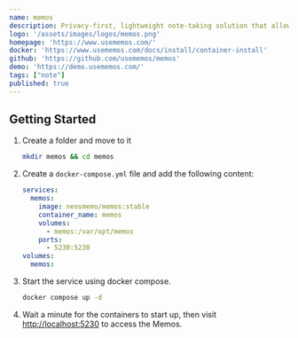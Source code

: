 ```yaml
---
name: memos
description: Privacy-first, lightweight note-taking solution that allows you to effortlessly capture and share your ideas.
logo: '/assets/images/logos/memos.png'
homepage: 'https://www.usememos.com/'
docker: 'https://www.usememos.com/docs/install/container-install'
github: 'https://github.com/usememos/memos'
demo: 'https://demo.usememos.com/'
tags: ["note"]
published: true
---
```


## Getting Started

1. Create a folder and move to it
    ```bash
    mkdir memos && cd memos
    ```
2. Create a `docker-compose.yml` file and add the following content:
    ```yaml [docker-compose.yml]
    services:
      memos:
        image: neosmemo/memos:stable
        container_name: memos
        volumes:
          - memos:/var/opt/memos
        ports:
          - 5230:5230
    volumes:
      memos:
    ```
3. Start the service using docker compose.
    ```bash
    docker compose up -d
    ```
4. Wait a minute for the containers to start up, then visit [http://localhost:5230](http://localhost:5230) to access the Memos.
